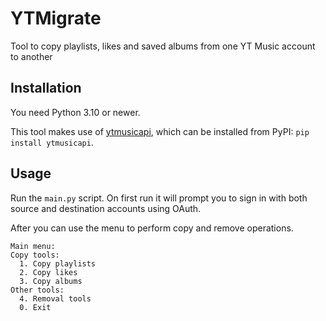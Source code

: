 # YTMigrate

Tool to copy playlists, likes and saved albums from one YT Music account to another

## Installation

You need Python 3.10 or newer.

This tool makes use of [ytmusicapi](https://github.com/sigma67/ytmusicapi), which can be installed from PyPI: `pip install ytmusicapi`.

## Usage

Run the `main.py` script. On first run it will prompt you to sign in with both source and destination accounts using OAuth.

After you can use the menu to perform copy and remove operations.

```
Main menu:
Copy tools:
  1. Copy playlists
  2. Copy likes
  3. Copy albums
Other tools:
  4. Removal tools
  0. Exit
```
